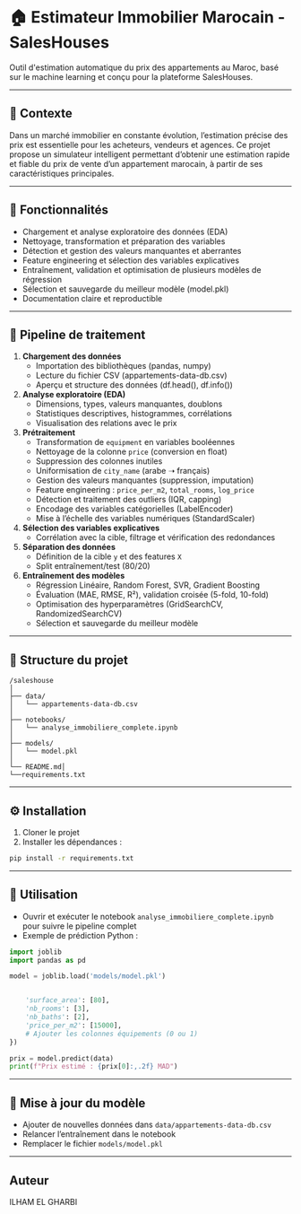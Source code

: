 


# 🏠 Estimateur Immobilier Marocain - SalesHouses

Outil d'estimation automatique du prix des appartements au Maroc, basé sur le machine learning et conçu pour la plateforme SalesHouses.

---

## 📌 Contexte

Dans un marché immobilier en constante évolution, l’estimation précise des prix est essentielle pour les acheteurs, vendeurs et agences. Ce projet propose un simulateur intelligent permettant d’obtenir une estimation rapide et fiable du prix de vente d’un appartement marocain, à partir de ses caractéristiques principales.

---

## 🚀 Fonctionnalités

- Chargement et analyse exploratoire des données (EDA)
- Nettoyage, transformation et préparation des variables
- Détection et gestion des valeurs manquantes et aberrantes
- Feature engineering et sélection des variables explicatives
- Entraînement, validation et optimisation de plusieurs modèles de régression
- Sélection et sauvegarde du meilleur modèle (model.pkl)
- Documentation claire et reproductible

---

## 🧱 Pipeline de traitement

1. **Chargement des données**
   - Importation des bibliothèques (pandas, numpy)
   - Lecture du fichier CSV (appartements-data-db.csv)
   - Aperçu et structure des données (df.head(), df.info())
2. **Analyse exploratoire (EDA)**
   - Dimensions, types, valeurs manquantes, doublons
   - Statistiques descriptives, histogrammes, corrélations
   - Visualisation des relations avec le prix
3. **Prétraitement**
   - Transformation de `equipment` en variables booléennes
   - Nettoyage de la colonne `price` (conversion en float)
   - Suppression des colonnes inutiles
   - Uniformisation de `city_name` (arabe ➝ français)
   - Gestion des valeurs manquantes (suppression, imputation)
   - Feature engineering : `price_per_m2`, `total_rooms`, `log_price`
   - Détection et traitement des outliers (IQR, capping)
   - Encodage des variables catégorielles (LabelEncoder)
   - Mise à l’échelle des variables numériques (StandardScaler)
4. **Sélection des variables explicatives**
   - Corrélation avec la cible, filtrage et vérification des redondances
5. **Séparation des données**
   - Définition de la cible `y` et des features `X`
   - Split entraînement/test (80/20)
6. **Entraînement des modèles**
   - Régression Linéaire, Random Forest, SVR, Gradient Boosting
   - Évaluation (MAE, RMSE, R²), validation croisée (5-fold, 10-fold)
   - Optimisation des hyperparamètres (GridSearchCV, RandomizedSearchCV)
   - Sélection et sauvegarde du meilleur modèle

---

## 📂 Structure du projet

```
/saleshouse
│
├── data/
│   └── appartements-data-db.csv
│
├── notebooks/
│   └── analyse_immobiliere_complete.ipynb
│
├── models/
│   └── model.pkl
│
└── README.md│
└──requirements.txt 
```

---

## ⚙️ Installation

1. Cloner le projet
2. Installer les dépendances :
```bash
pip install -r requirements.txt
```

---

## 📝 Utilisation

- Ouvrir et exécuter le notebook `analyse_immobiliere_complete.ipynb` pour suivre le pipeline complet
- Exemple de prédiction Python :

```python
import joblib
import pandas as pd

model = joblib.load('models/model.pkl')


    'surface_area': [80],
    'nb_rooms': [3],
    'nb_baths': [2],
    'price_per_m2': [15000],
    # Ajouter les colonnes équipements (0 ou 1)
})

prix = model.predict(data)
print(f"Prix estimé : {prix[0]:,.2f} MAD")
```

---

## 🔄 Mise à jour du modèle

- Ajouter de nouvelles données dans `data/appartements-data-db.csv`
- Relancer l’entraînement dans le notebook
- Remplacer le fichier `models/model.pkl`

---

##  Auteur

ILHAM EL GHARBI
